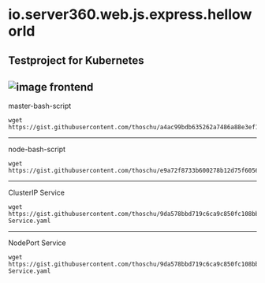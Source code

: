 # io.server360.web.js.express.helloworld
Testproject for Kubernetes
---
![image frontend](https://user-images.githubusercontent.com/5302726/47148188-5c65b500-d2d0-11e8-9dab-d2ffeba35b14.png "Image Frontend")
---
master-bash-script
```
wget https://gist.githubusercontent.com/thoschu/a4ac99bdb635262a7486a88e3ef1311a/raw/e255b5c7d3597f7e452744d7a747c59a730d6d42/master.sh
```
---
node-bash-script
```
wget https://gist.githubusercontent.com/thoschu/e9a72f8733b600278b12d75f605650c7/raw/1719ca02f5be87329c2f1d3f8ae3cf2f93bd416a/node.sh
```
---
ClusterIP Service
```
wget https://gist.githubusercontent.com/thoschu/9da578bbd719c6ca9c850fc108bb63cf/raw/c61d5f60693296c84ce2c0e428e6bbe44339ee11/ClusterIP-Service.yaml
```
---
NodePort Service
```
wget https://gist.githubusercontent.com/thoschu/9da578bbd719c6ca9c850fc108bb63cf/raw/c61d5f60693296c84ce2c0e428e6bbe44339ee11/ClusterIP-Service.yaml
```